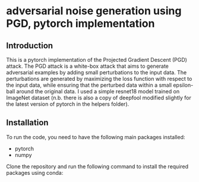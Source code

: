 # adversarial noise generation using PGD, pytorch implementation

## Introduction
This is a pytorch implementation of the Projected Gradient Descent (PGD) attack. 
The PGD attack is a white-box attack that aims to generate adversarial examples by adding small perturbations to the input data. 
The perturbations are generated by maximizing the loss function with respect to the input data, while ensuring that the perturbed data 
within a small epsilon-ball around the original data. I used a simple resnet18 model trained on ImageNet dataset (n.b. there is also a copy of deepfool modified slightly for the latest version of pytorch in the helpers folder).

## Installation
To run the code, you need to have the following main packages installed:
- pytorch
- numpy

Clone the repository and run the following command to install the required packages using conda:
``` conda '
